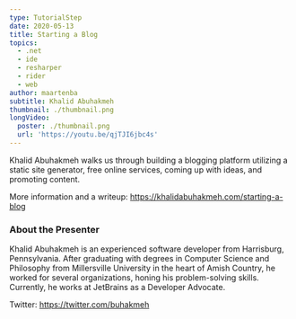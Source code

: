 ```yaml
---
type: TutorialStep
date: 2020-05-13
title: Starting a Blog
topics:
  - .net
  - ide
  - resharper
  - rider
  - web
author: maartenba
subtitle: Khalid Abuhakmeh
thumbnail: ./thumbnail.png
longVideo:
  poster: ./thumbnail.png
  url: 'https://youtu.be/qjTJI6jbc4s'
---
```


Khalid Abuhakmeh walks us through building a blogging platform utilizing a static site generator, free online services, coming up with ideas, and promoting content. 

More information and a writeup: https://khalidabuhakmeh.com/starting-a-blog

### About the Presenter

Khalid Abuhakmeh is an experienced software developer from Harrisburg, Pennsylvania. After graduating with degrees in Computer Science and Philosophy from Millersville University in the heart of Amish Country, he worked for several organizations, honing his problem-solving skills. Currently, he works at JetBrains as a Developer Advocate. 

Twitter: https://twitter.com/buhakmeh
